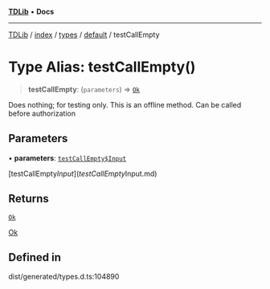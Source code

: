 [**TDLib**](../../../../../../README.md) • **Docs**

***

[TDLib](../../../../../../modules.md) / [index](../../../../../README.md) / [types](../../../README.md) / [default](../README.md) / testCallEmpty

# Type Alias: testCallEmpty()

> **testCallEmpty**: (`parameters`) => [`Ok`](Ok-1.md)

Does nothing; for testing only. This is an offline method. Can be called before authorization

## Parameters

• **parameters**: [`testCallEmpty$Input`](testCallEmpty$Input.md)

[testCallEmpty$Input](testCallEmpty$Input.md)

## Returns

[`Ok`](Ok-1.md)

[Ok](Ok-1.md)

## Defined in

dist/generated/types.d.ts:104890

